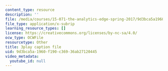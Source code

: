 ```yaml
---
content_type: resource
description: ''
file: /media/courses/15-071-the-analytics-edge-spring-2017/9d3bca5a1960f190c36936ab27120445_98cyATFdwIk.srt
file_type: application/x-subrip
learning_resource_types: []
license: https://creativecommons.org/licenses/by-nc-sa/4.0/
ocw_type: OCWFile
resourcetype: Other
title: 3play caption file
uid: 9d3bca5a-1960-f190-c369-36ab27120445
video_metadata:
  youtube_id: null
---
```

